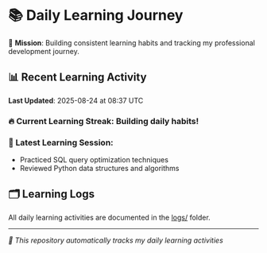 # 📚 Daily Learning Journey

🎯 **Mission**: Building consistent learning habits and tracking my professional development journey.

## 📊 Recent Learning Activity

**Last Updated**: 2025-08-24 at 08:37 UTC

### 🔥 Current Learning Streak: Building daily habits!

### 📝 Latest Learning Session:
- Practiced SQL query optimization techniques
- Reviewed Python data structures and algorithms

## 🗂️ Learning Logs

All daily learning activities are documented in the [logs/](./logs/) folder.

---
*🤖 This repository automatically tracks my daily learning activities*
